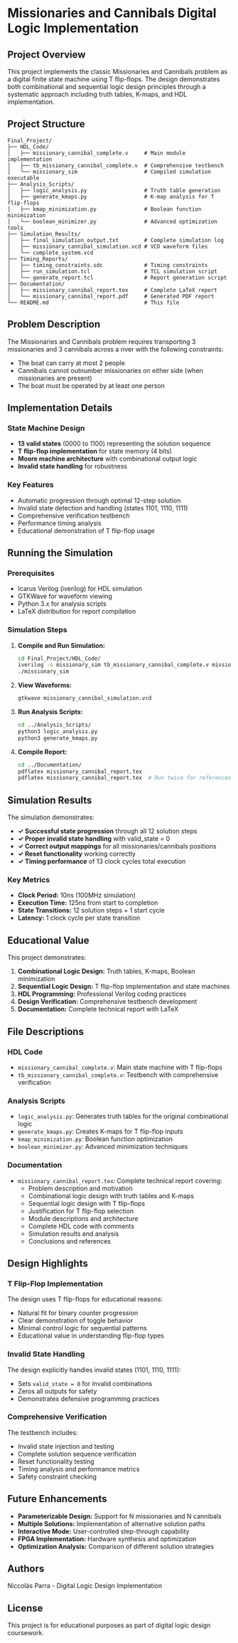 # Missionaries and Cannibals Digital Logic Implementation

## Project Overview

This project implements the classic Missionaries and Cannibals problem as a digital finite state machine using T flip-flops. The design demonstrates both combinational and sequential logic design principles through a systematic approach including truth tables, K-maps, and HDL implementation.

## Project Structure

```
Final_Project/
├── HDL_Code/
│   ├── missionary_cannibal_complete.v     # Main module implementation
│   ├── tb_missionary_cannibal_complete.v  # Comprehensive testbench
│   └── missionary_sim                     # Compiled simulation executable
├── Analysis_Scripts/
│   ├── logic_analysis.py                  # Truth table generation
│   ├── generate_kmaps.py                  # K-map analysis for T flip-flops
│   ├── kmap_minimization.py               # Boolean function minimization
│   └── boolean_minimizer.py               # Advanced optimization tools
├── Simulation_Results/
│   ├── final_simulation_output.txt        # Complete simulation log
│   ├── missionary_cannibal_simulation.vcd # VCD waveform files
│   └── complete_system.vcd
├── Timing_Reports/
│   ├── timing_constraints.sdc             # Timing constraints
│   ├── run_simulation.tcl                 # TCL simulation script
│   └── generate_report.tcl                # Report generation script
├── Documentation/
│   ├── missionary_cannibal_report.tex     # Complete LaTeX report
│   └── missionary_cannibal_report.pdf     # Generated PDF report
└── README.md                              # This file
```

## Problem Description

The Missionaries and Cannibals problem requires transporting 3 missionaries and 3 cannibals across a river with the following constraints:
- The boat can carry at most 2 people
- Cannibals cannot outnumber missionaries on either side (when missionaries are present)
- The boat must be operated by at least one person

## Implementation Details

### State Machine Design
- **13 valid states** (0000 to 1100) representing the solution sequence
- **T flip-flop implementation** for state memory (4 bits)
- **Moore machine architecture** with combinational output logic
- **Invalid state handling** for robustness

### Key Features
- Automatic progression through optimal 12-step solution
- Invalid state detection and handling (states 1101, 1110, 1111)
- Comprehensive verification testbench
- Performance timing analysis
- Educational demonstration of T flip-flop usage

## Running the Simulation

### Prerequisites
- Icarus Verilog (iverilog) for HDL simulation
- GTKWave for waveform viewing
- Python 3.x for analysis scripts
- LaTeX distribution for report compilation

### Simulation Steps

1. **Compile and Run Simulation:**
   ```bash
   cd Final_Project/HDL_Code/
   iverilog -o missionary_sim tb_missionary_cannibal_complete.v missionary_cannibal_complete.v
   ./missionary_sim
   ```

2. **View Waveforms:**
   ```bash
   gtkwave missionary_cannibal_simulation.vcd
   ```

3. **Run Analysis Scripts:**
   ```bash
   cd ../Analysis_Scripts/
   python3 logic_analysis.py
   python3 generate_kmaps.py
   ```

4. **Compile Report:**
   ```bash
   cd ../Documentation/
   pdflatex missionary_cannibal_report.tex
   pdflatex missionary_cannibal_report.tex  # Run twice for references
   ```

## Simulation Results

The simulation demonstrates:
- **✓ Successful state progression** through all 12 solution steps
- **✓ Proper invalid state handling** with valid_state = 0
- **✓ Correct output mappings** for all missionaries/cannibals positions
- **✓ Reset functionality** working correctly
- **✓ Timing performance** of 13 clock cycles total execution

### Key Metrics
- **Clock Period:** 10ns (100MHz simulation)
- **Execution Time:** 125ns from start to completion
- **State Transitions:** 12 solution steps + 1 start cycle
- **Latency:** 1 clock cycle per state transition

## Educational Value

This project demonstrates:
1. **Combinational Logic Design:** Truth tables, K-maps, Boolean minimization
2. **Sequential Logic Design:** T flip-flop implementation and state machines
3. **HDL Programming:** Professional Verilog coding practices
4. **Design Verification:** Comprehensive testbench development
5. **Documentation:** Complete technical report with LaTeX

## File Descriptions

### HDL Code
- `missionary_cannibal_complete.v`: Main state machine with T flip-flops
- `tb_missionary_cannibal_complete.v`: Testbench with comprehensive verification

### Analysis Scripts
- `logic_analysis.py`: Generates truth tables for the original combinational logic
- `generate_kmaps.py`: Creates K-maps for T flip-flop inputs
- `kmap_minimization.py`: Boolean function optimization
- `boolean_minimizer.py`: Advanced minimization techniques

### Documentation
- `missionary_cannibal_report.tex`: Complete technical report covering:
  - Problem description and motivation
  - Combinational logic design with truth tables and K-maps
  - Sequential logic design with T flip-flops
  - Justification for T flip-flop selection
  - Module descriptions and architecture
  - Complete HDL code with comments
  - Simulation results and analysis
  - Conclusions and references

## Design Highlights

### T Flip-Flop Implementation
The design uses T flip-flops for educational reasons:
- Natural fit for binary counter progression
- Clear demonstration of toggle behavior
- Minimal control logic for sequential patterns
- Educational value in understanding flip-flop types

### Invalid State Handling
The design explicitly handles invalid states (1101, 1110, 1111):
- Sets `valid_state = 0` for invalid combinations
- Zeros all outputs for safety
- Demonstrates defensive programming practices

### Comprehensive Verification
The testbench includes:
- Invalid state injection and testing
- Complete solution sequence verification
- Reset functionality testing
- Timing analysis and performance metrics
- Safety constraint checking

## Future Enhancements

- **Parameterizable Design:** Support for N missionaries and N cannibals
- **Multiple Solutions:** Implementation of alternative solution paths
- **Interactive Mode:** User-controlled step-through capability
- **FPGA Implementation:** Hardware synthesis and optimization
- **Optimization Analysis:** Comparison of different solution strategies

## Authors

Niccolás Parra - Digital Logic Design Implementation

## License

This project is for educational purposes as part of digital logic design coursework.

